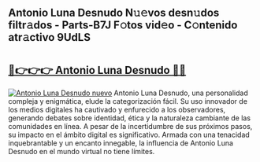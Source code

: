 ## Antonio Luna Desnudo N𝚞𝚎vos desn𝚞dos filtr𝚊dos - Parts-B7J F𝚘tos vid𝚎o - C𝚘ntenido atr𝚊ctivo 9UdLS

# <h2><a href="http://mbbeclo.tromn.icu/?c=Antonio+Luna+Desnudo">🔗👉👉👉 Antonio Luna Desnudo 🔗🔗</a></h2>

[![Antonio Luna Desnudo nuevo](https://i.imgur.com/pEAQMta.gif)](http://mbbeclo.tromn.icu/?c=Antonio+Luna+Desnudo)
Antonio Luna Desnudo, una personalidad compleja y enigmática, elude la categorización fácil. Su uso innovador de los medios digitales ha cautivado y enfurecido a los observadores, generando debates sobre identidad, ética y la naturaleza cambiante de las comunidades en línea. A pesar de la incertidumbre de sus próximos pasos, su impacto en el ámbito digital es significativo. Armada con una tenacidad inquebrantable y un encanto innegable, la influencia de Antonio Luna Desnudo en el mundo virtual no tiene límites.
